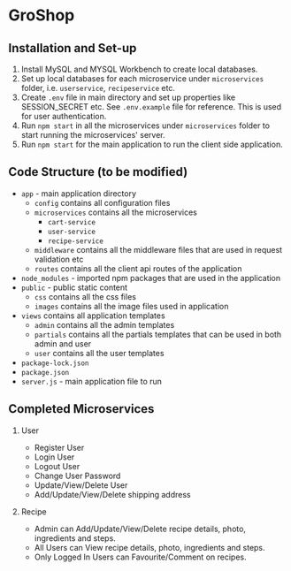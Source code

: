 # GroShop
## Installation and Set-up
1. Install MySQL and MYSQL Workbench to create local databases. 
2. Set up local databases for each microservice under `microservices` folder, i.e. `userservice`, `recipeservice` etc.
3. Create `.env` file in main directory and set up properties like SESSION_SECRET etc. See `.env.example` file for reference. This is used for user authentication.
4. Run `npm start` in all the microservices under `microservices` folder to start running the microservices' server.
5. Run `npm start` for the main application to run the client side application.

## Code Structure (to be modified)
- `app` - main application directory
    - `config` contains all configuration files
    - `microservices` contains all the microservices
        - `cart-service` 
        - `user-service` 
        - `recipe-service` 
    - `middleware` contains all the middleware files that are used in request validation etc
    - `routes` contains all the client api routes of the application
- `node_modules` - imported npm packages that are used in the application
- `public` - public static content
    - `css` contains all the css files
    - `images` contains all the image files used in application
- `views` contains all application templates
    - `admin` contains all the admin templates
    - `partials` contains all the partials templates that can be used in both admin and user
    - `user` contains all the user templates
- `package-lock.json`
- `package.json`
- `server.js` - main application file to run

## Completed Microservices
1. User
    - Register User
    - Login User
    - Logout User
    - Change User Password
    - Update/View/Delete User
    - Add/Update/View/Delete shipping address

2. Recipe 
    - Admin can Add/Update/View/Delete recipe details, photo, ingredients and steps.
    - All Users can View recipe details, photo, ingredients and steps.
    - Only Logged In Users can Favourite/Comment on recipes.
    




